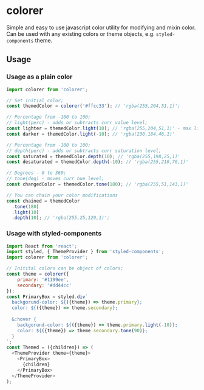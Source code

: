 # colorer

Simple and easy to use javascript color utility for modifying and mixin color. Can be used with any existing colors or theme objects, e.g. `styled-components` theme.

## Usage

### Usage as a plain color

````javascript
import colorer from 'colorer';

// Set initial color;
const themedColor = colorer('#ffcc33'); // 'rgba(255,204,51,1)';

// Percentage from -100 to 100;
// light(perc) - adds or subtracts curr value level;
const lighter = themedColor.light(10); // 'rgba(255,204,51,1)' - max light range
const darker = themedColor.light(-10); // 'rgba(230,184,46,1)'

// Percentage from -100 to 100;
// depth(perc) - adds or subtracts curr saturation level;
const saturated = themedColor.depth(10); // 'rgba(255,198,25,1)'
const desaturated = themedColor.depth(-10); // 'rgba(255,210,76,1)'

// Degrees - 0 to 360;
// tone(deg) - moves curr hue level;
const changedColor = themedColor.tone(180); // 'rgba(255,51,143,1)'

// You can chain your color modifications
const chained = themedColor
  .tone(180)
  .light(10)
  .depth(10); // 'rgba(255,25,129,1)';

````
### Usage with styled-components

````javascript
import React from 'react';
import styled, { ThemeProvider } from 'styled-components';
import colorer from 'colorer';

// Initital colors can be object of colors;
const theme = colorer({
    primary: '#1199ee',
    secondary: '#dd44cc'
});
const PrimaryBox = styled.div`
  backgorund-color: ${({theme}) => theme.primary};
  color: ${({theme}) => theme.secondary};
  
  &:hover {
    backgorund-color: ${({theme}) => theme.primary.light(-10)};
    color: ${({theme}) => theme.secondary.tone(90)};
  }
`;
const Themed = ({children}) => (
  <ThemeProvider theme={theme}>
    <PrimaryBox>
      {children}
    </PrimaryBox>
  </ThemeProvider>
);

````
